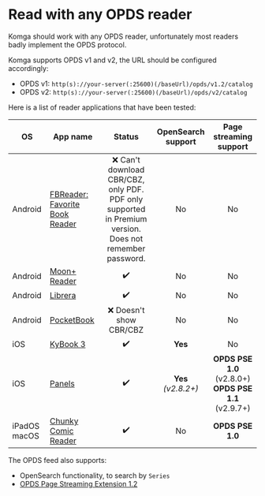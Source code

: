# Read with any OPDS reader

Komga should work with any OPDS reader, unfortunately most readers badly implement the OPDS protocol.

Komga supports OPDS v1 and v2, the URL should be configured accordingly:
 - OPDS v1: `http(s)://your-server(:25600)(/baseUrl)/opds/v1.2/catalog`
 - OPDS v2: `http(s)://your-server(:25600)(/baseUrl)/opds/v2/catalog`

Here is a list of reader applications that have been tested:

| OS      | App name                                                                                                             |                                                  Status                                                  |   OpenSearch support    |                  Page streaming support                   |
|---------|----------------------------------------------------------------------------------------------------------------------|:--------------------------------------------------------------------------------------------------------:|:-----------------------:|:---------------------------------------------------------:|
| Android | [FBReader: Favorite Book Reader](https://play.google.com/store/apps/details?id=org.geometerplus.zlibrary.ui.android) | :x: Can't download CBR/CBZ, only PDF. PDF only supported in Premium version. Does not remember password. |           No            |                            No                             |
| Android | [Moon+ Reader](https://play.google.com/store/apps/details?id=com.flyersoft.moonreader)                               |                                            :heavy_check_mark:                                            |           No            |                            No                             |
| Android | [Librera](https://play.google.com/store/apps/details?id=com.foobnix.pdf.reader)                                      |                                            :heavy_check_mark:                                            |           No            |                            No                             |
| Android | [PocketBook](https://play.google.com/store/apps/details?id=com.obreey.reader)                                        |                                         :x: Doesn't show CBR/CBZ                                         |           No            |                            No                             |
| iOS     | [KyBook 3](http://kybook-reader.com/)                                                                                |                                            :heavy_check_mark:                                            |         **Yes**         |                            No                             |
| iOS     | [Panels](https://panels.app/)                                                                                        |                                            :heavy_check_mark:                                            | **Yes**<br/>*(v2.8.2+)* | **OPDS PSE 1.0** (v2.8.0+)<br/>**OPDS PSE 1.1** (v2.9.7+) |
| iPadOS macOS    | [Chunky Comic Reader](https://apps.apple.com/us/app/chunky-comic-reader/id663567628)                                                                      |                                            :heavy_check_mark:                                            |           No            |                     **OPDS PSE 1.0**                      |


The OPDS feed also supports:

- OpenSearch functionality, to search by `Series`
- [OPDS Page Streaming Extension 1.2](https://anansi-project.github.io/docs/opds-pse/intro)
